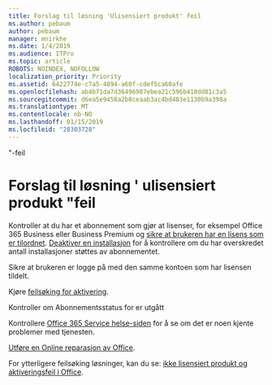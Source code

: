 ```yaml
---
title: Forslag til løsning 'Ulisensiert produkt' feil
ms.author: pebaum
author: pebaum
manager: mnirkhe
ms.date: 1/4/2019
ms.audience: ITPro
ms.topic: article
ROBOTS: NOINDEX, NOFOLLOW
localization_priority: Priority
ms.assetid: 6422774e-c7a5-4894-a60f-cdef5ca60afe
ms.openlocfilehash: ab4b71da7d36496987ebea21c596b418dd81c3a5
ms.sourcegitcommit: d6ea5e9458a2b8ceaab3ac4bd483e1130b9a398a
ms.translationtype: MT
ms.contentlocale: nb-NO
ms.lasthandoff: 01/15/2019
ms.locfileid: "28303728"
---
```

"-feil

# <a name="suggestions-for-solving-unlicensed-product-errors"></a>Forslag til løsning ' ulisensiert produkt "feil

Kontroller at du har et abonnement som gjør at lisenser, for eksempel Office 365 Business eller Business Premium og [sikre at brukeren har en lisens som er tilordnet](https://support.office.com/article/997596B5-4173-4627-B915-36ABAC6786DC). [Deaktiver en installasjon](https://support.office.com/article/9b497c85-d0a4-4735-80fa-d3565bc05bd1) for å kontrollere om du har overskredet antall installasjoner støttes av abonnementet. 
  
Sikre at brukeren er logge på med den samme kontoen som har lisensen tildelt.
  
Kjøre [feilsøking for aktivering](https://aka.ms/SARA-OfficeActivation-Alchemy).
  
Kontroller om Abonnementsstatus for er utgått
  
Kontrollere [Office 365 Service helse-siden](https://support.office.com/article/932AD3AD-533C-418A-B938-6E44E8BC33B0) for å se om det er noen kjente problemer med tjenesten. 
  
[Utføre en Online reparasjon av Office](https://support.office.com/Article/7821d4b6-7c1d-4205-aa0e-a6b40c5bb88b).
  
For ytterligere feilsøking løsninger, kan du se: [ikke lisensiert produkt og aktiveringsfeil i Office](https://support.office.com/Article/0d23d3c0-c19c-4b2f-9845-5344fedc4380).
  

